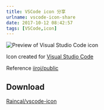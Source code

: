 ```yaml
---
title: VSCode icon 分享
urlname: vscode-icon-share
date: 2017-10-12 08:42:57
tags: [VSCode,icon]
---
```


![Preview of Visual Studio Code icon](https://i.loli.net/2017/10/12/59dec0e414d15.png)

Icon created for [Visual Studio Code](https://code.visualstudio.com)

Reference [iiroj/public](https://github.com/iiroj/public/tree/master/Visual%20Studio%20Code%20icon)

## Download

[Raincal/vscode-icon](https://github.com/Raincal/vscode-icon)